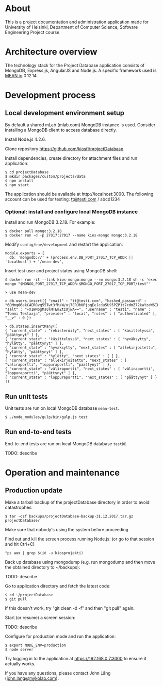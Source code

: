 # About

This is a project documentation and administration application made for University of Helsinki, Department of Computer Science, Software Engineering Project course.

# Architecture overview

The technology stack for the Project Database application consists of MongoDB, Express.js, AngularJS and Node.js. A specific framework used is [MEAN.io](https://mean.io) 0.12.14.

# Development process

## Local development environment setup

By default a shared mLab (mlab.com) MongoDB instance is used. Consider installing a MongoDB client to access database directly.

Install Node.js 4.2.6.

Clone repository https://github.com/kiosfi/projectDatabase.

Install dependencies, create directory for attachment files and run application:

```
$ cd projectDatabase
$ mkdir packages/custom/projects/data
$ npm install
$ npm start
```

The application should be available at http://localhost:3000. The following account can be used for testing: tt@testi.com / abcd1234


### Optional: install and configure local MongoDB instance

Install and run MongoDB 3.2.18. For example:

```
$ docker pull mongo:3.2.18
$ docker run -d -p 27017:27017 --name kios-mongo mongo:3.2.18
```

Modify ```config/env/development``` and restart the application:

```
module.exports = {
  db: 'mongodb://' + (process.env.DB_PORT_27017_TCP_ADDR || 'localhost') + '/mean-dev',

```
Insert test user and project states using MongoDB shell:

```
$ docker run -it --link kios-mongo:mongo --rm mongo:3.2.18 sh -c 'exec mongo "$MONGO_PORT_27017_TCP_ADDR:$MONGO_PORT_27017_TCP_PORT/test"'

> use mean-dev

> db.users.insert({ "email" : "tt@testi.com", "hashed_password" : "6OMmg66ekC4EROvg55Twt3fM/W/oj7ERJhUPjpgEeJcdu5U95PZP1t7cdmZ72kaYzaW6ILUz6PcTpTLkJNZegw==", "salt" : "+X1WNogMs0lMTEmZtzUjwA==", "username" : "testi", "name" : "Tommi Testaaja", "provider" : "local", "roles" : [ "authenticated" ], "__v" : 0 })

> db.states.insertMany([
{ "current_state" : "rekisteröity", "next_states" : [ "käsittelyssä", "päättynyt" ] },
{ "current_state" : "käsittelyssä", "next_states" : [ "hyväksytty", "hylätty", "päättynyt" ] },
{ "current_state" : "hyväksytty", "next_states" : [ "allekirjoitettu", "hylätty", "päättynyt" ] },
{ "current_state" : "hylätty", "next_states" : [ ] },
{ "current_state" : "allekirjoitettu", "next_states" : [ "väliraportti", "loppuraportti", "päättynyt" ] },
{ "current_state" : "väliraportti", "next_states" : [ "väliraportti", "loppuraportti", "päättynyt" ] },
{ "current_state" : "loppuraportti", "next_states" : [ "päättynyt" ] }
])
```

## Run unit tests

Unit tests are run on local MongoDB database `mean-test`.

```
$ ./node_modules/gulp/bin/gulp.js test
```

## Run end-to-end tests 

End-to-end tests are run on local MongoDB database `testDB`.

TODO: describe

# Operation and maintenance

## Production update

Make a tarball backup of the projectDatabase directory in order to avoid catastrophes:

```
$ tar -czf backups/projectDatabase-backup-31.12.2017.tar.gz projectDatabase/
```

Make sure that nobody's using the system before proceeding.

Find out and kill the screen process running Node.js: (or go to that session and hit Ctrl+C)

```
"ps aux | grep $(id -u kiosprojekti)
```

Back up database using mongodump (e.g. run mongodump and then move the obtained directory to ~/backups):

TODO: describe

Go to application directory and fetch the latest code:

```
$ cd ~/projectDatabase
$ git pull
```

If this doesn't work, try "git clean -d -f" and then "git pull" again.

Start (or resume) a screen session:

TODO: describe

Configure for production mode and run the application:

```
$ export NODE_ENV=production
$ node server
```

Try logging in to the application at https://192.168.0.7:3000 to ensure it actually works.

If you have any questions, please contact John Lång (john.lang@mykolab.com).

